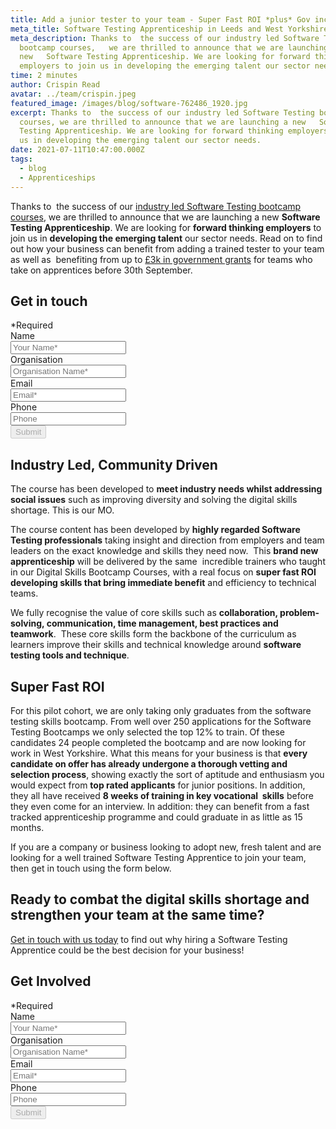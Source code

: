 ```yaml
---
title: Add a junior tester to your team - Super Fast ROI *plus* Gov incentives
meta_title: Software Testing Apprenticeship in Leeds and West Yorkshire
meta_description: Thanks to  the success of our industry led Software Testing
  bootcamp courses,   we are thrilled to announce that we are launching a
  new   Software Testing Apprenticeship. We are looking for forward thinking
  employers to join us in developing the emerging talent our sector needs.
time: 2 minutes
author: Crispin Read
avatar: ../team/crispin.jpeg
featured_image: /images/blog/software-762486_1920.jpg
excerpt: Thanks to  the success of our industry led Software Testing bootcamp
  courses, we are thrilled to announce that we are launching a new   Software
  Testing Apprenticeship. We are looking for forward thinking employers to join
  us in developing the emerging talent our sector needs.
date: 2021-07-11T10:47:00.000Z
tags:
  - blog
  - Apprenticeships
---
```

Thanks to  the success of our [industry led Software Testing bootcamp courses](https://thecodersguild.org.uk/applicant-software-test/), we are thrilled to announce that we are launching a new **Software Testing Apprenticeship**. We are looking for **forward thinking employers** to join us in **developing the emerging talent** our sector needs. Read on to find out how your business can benefit from adding a trained tester to your team as well as  benefiting from up to [£3k in government grants](https://www.gov.uk/employing-an-apprentice/get-funding) for teams who take on apprentices before 30th September.

<div class="overflow-hidden md:max-w-xs md:mx-auto" id="pledge">
  <div>
    <h2 class="leading-3xl text-2xl">Get in touch</h2>
  </div>
  <form  method="POST" action="https://formspree.io/f/mzbkjqly" id="contact-form" class="relative">
    <div class="required-pop-up absolute text-red-100 w-full text-xs leading-xs text-right mb-2 hidden">*Required</div>
    <div>
      <div class="mb-4">
        <label for="full_name" class="sr-only">Name</label>
        <div class="relative">
          <input id="name" name="name" type="text" class="form-input-field rounded block w-full py-2 px-3 border-1 placeholder-black required" placeholder="Your Name*" maxlength="50" required/>
        </div>
      </div>
      <div class="mb-4">
        <label for="org"  class="sr-only">Organisation</label>
        <div class="relative">
          <input id="org" name="org" type="text" class="form-input-field rounded block w-full py-2 px-3 border-1 placeholder-black required" placeholder="Organisation Name*" maxlength="80" />
        </div>
      </div>
      <div class="mb-4">
        <label for="email" class="sr-only">Email</label>
        <div class="relative">
          <input name="_replyto" id="email" type="email" class="form-input-field rounded block w-full py-2 px-3 border-1 placeholder-black required" placeholder="Email*" maxlength="50" data-regex="\S+@\S+\.\S+" data-valid="false" required />
          <span class="form-error text-xs leading-xs text-red-100" data-message="Please check if provided email is correct" aria-hidden="true" role="alert"></span>
        </div>
      </div>
      <div class="mb-4">
        <label for="phone" class="sr-only">Phone</label>
        <div class="relative">
          <input id="phone" class="form-input-field rounded block w-full py-2 px-3 border-1 placeholder-black" maxlength="14" placeholder="Phone" />
        </div>
      </div>
    <div>
      <button type="submit" id="submit" class="contact-btn rounded font-heading font-bold w-full block py-2 px-6 border border-transparent text-white bg-blue-200 hover:bg-blue-100 focus:bg-blue-100 active:bg-blue-100 transition duration-150 ease-in-out" disabled>
        Submit
      </button>
    </div>
  </form>
</div>

## Industry Led, Community Driven

The course has been developed to **meet industry needs whilst addressing social issues** such as improving diversity and solving the digital skills shortage. This is our MO.

The course content has been developed by **highly regarded Software Testing professionals** taking insight and direction from employers and team leaders on the exact knowledge and skills they need now.  This **brand new apprenticeship** will be delivered by the same  incredible trainers who taught in our Digital Skills Bootcamp Courses, with a real focus on **super fast ROI developing skills that bring immediate benefit** and efficiency to technical teams. 

We fully recognise the value of core skills such as **collaboration, problem-solving, communication, time management, best practices and teamwork**.  These core skills form the backbone of the curriculum as learners improve their skills and technical knowledge around **software testing tools and technique**.

## Super Fast ROI

For this pilot cohort, we are only taking only graduates from the software testing skills bootcamp. From well over 250 applications for the Software Testing Bootcamps we only selected the top 12% to train. Of these candidates 24 people completed the bootcamp and are now looking for work in West Yorkshire. What this means for your business is that **every candidate on offer has already undergone a thorough vetting and selection process**, showing exactly the sort of aptitude and enthusiasm you would expect from **top rated applicants** for junior positions. In addition, they all have received **8 weeks of training in key vocational  skills** before they even come for an interview. In addition: they can benefit from a fast tracked apprenticeship programme and could graduate in as little as 15 months.

If you are a company or business looking to adopt new, fresh talent and are looking for a well trained Software Testing Apprentice to join your team, then get in touch using the form below. 

## Ready to combat the digital skills shortage and strengthen your team at the same time?

[Get in touch with us today](https://thecodersguild.org.uk/applicant-software-test/) to find out why hiring a Software Testing Apprentice could be the best decision for your business!

<div class="overflow-hidden md:max-w-xs md:mx-auto" id="pledge">
  <div>
    <h2 class="leading-3xl text-2xl">Get Involved</h2>
  </div>
  <form  method="POST" action="https://formspree.io/f/mzbkjqly" id="contact-form" class="relative">
    <div class="required-pop-up absolute text-red-100 w-full text-xs leading-xs text-right mb-2 hidden">*Required</div>
    <div>
      <div class="mb-4">
        <label for="full_name" class="sr-only">Name</label>
        <div class="relative">
          <input id="name" name="name" type="text" class="form-input-field rounded block w-full py-2 px-3 border-1 placeholder-black required" placeholder="Your Name*" maxlength="50" required/>
        </div>
      </div>
      <div class="mb-4">
        <label for="org"  class="sr-only">Organisation</label>
        <div class="relative">
          <input id="org" name="org" type="text" class="form-input-field rounded block w-full py-2 px-3 border-1 placeholder-black required" placeholder="Organisation Name*" maxlength="80" />
        </div>
      </div>
      <div class="mb-4">
        <label for="email" class="sr-only">Email</label>
        <div class="relative">
          <input name="_replyto" id="email" type="email" class="form-input-field rounded block w-full py-2 px-3 border-1 placeholder-black required" placeholder="Email*" maxlength="50" data-regex="\S+@\S+\.\S+" data-valid="false" required />
          <span class="form-error text-xs leading-xs text-red-100" data-message="Please check if provided email is correct" aria-hidden="true" role="alert"></span>
        </div>
      </div>
      <div class="mb-4">
        <label for="phone" class="sr-only">Phone</label>
        <div class="relative">
          <input id="phone" class="form-input-field rounded block w-full py-2 px-3 border-1 placeholder-black" maxlength="14" placeholder="Phone" />
        </div>
      </div>
    <div>
      <button type="submit" id="submit" class="contact-btn rounded font-heading font-bold w-full block py-2 px-6 border border-transparent text-white bg-blue-200 hover:bg-blue-100 focus:bg-blue-100 active:bg-blue-100 transition duration-150 ease-in-out" disabled>
        Submit
      </button>
    </div>
  </form>
</div>